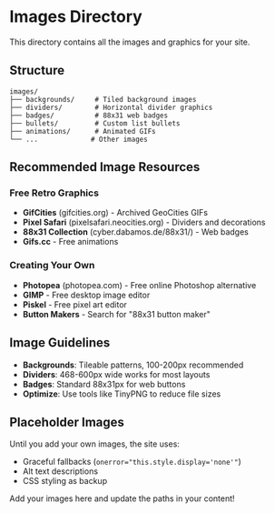 # Images Directory

This directory contains all the images and graphics for your site.

## Structure

```
images/
├── backgrounds/     # Tiled background images
├── dividers/        # Horizontal divider graphics
├── badges/          # 88x31 web badges
├── bullets/         # Custom list bullets
├── animations/      # Animated GIFs
└── ...             # Other images
```

## Recommended Image Resources

### Free Retro Graphics

- **GifCities** (gifcities.org) - Archived GeoCities GIFs
- **Pixel Safari** (pixelsafari.neocities.org) - Dividers and decorations
- **88x31 Collection** (cyber.dabamos.de/88x31/) - Web badges
- **Gifs.cc** - Free animations

### Creating Your Own

- **Photopea** (photopea.com) - Free online Photoshop alternative
- **GIMP** - Free desktop image editor
- **Piskel** - Free pixel art editor
- **Button Makers** - Search for "88x31 button maker"

## Image Guidelines

- **Backgrounds**: Tileable patterns, 100-200px recommended
- **Dividers**: 468-600px wide works for most layouts
- **Badges**: Standard 88x31px for web buttons
- **Optimize**: Use tools like TinyPNG to reduce file sizes

## Placeholder Images

Until you add your own images, the site uses:
- Graceful fallbacks (`onerror="this.style.display='none'"`)
- Alt text descriptions
- CSS styling as backup

Add your images here and update the paths in your content!
